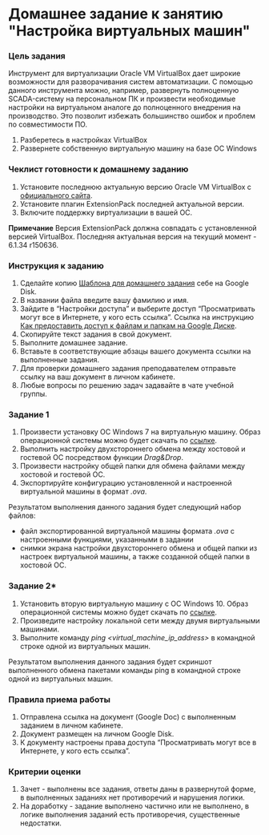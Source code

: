 # Домашнее задание к занятию "Настройка виртуальных машин"

### Цель задания

Инструмент для виртуализации Oracle VM VirtualBox дает широкие возможности для разворачивания систем автоматизации. С помощью данного инструмента можно, например, развернуть полноценную SCADA-систему на персональном ПК и произвести необходимые настройки на виртуальном аналоге до полноценного внедрения на производство. Это позволит избежать большинство ошибок и проблем по совместимости ПО. 

1. Разберетесь в настройках VirtualBox
2. Развернете собственную виртуальную машину на базе ОС Windows


### Чеклист готовности к домашнему заданию

1. Установите последнюю актуальную версию Oracle VM VirtualBox с [официального сайта](). 
2. Установите плагин ExtensionPack последней актуальной версии.
3. Включите поддержку виртуализации в вашей ОС.

**Примечание** Версия ExtensionPack должна совпадать с установленной версией VirtualBox. Последняя актуальная версия на текущий момент - 6.1.34 r150636.

### Инструкция к заданию

1. Сделайте копию [Шаблона для домашнего задания](https://docs.google.com/document/d/1nRHcTF_EHkOlZ2-IqiSau9f950M-xMRWYwMO3OizU7A/edit?usp=sharing) себе на Google Disk.
2. В названии файла введите вашу фамилию и имя.
3. Зайдите в “Настройки доступа” и выберите доступ “Просматривать могут все в Интернете, у кого есть ссылка”. Ссылка на инструкцию [Как предоставить доступ к файлам и папкам на Google Диске](https://support.google.com/docs/answer/2494822?hl=ru&co=GENIE.Platform%3DDesktop).
4. Скопируйте текст задания в свой документ.
5. Выполните домашнее задание.
6. Вставьте в соответствующие абзацы вашего документа ссылки на выполненные задания.
7. Для проверки домашнего задания преподавателем отправьте ссылку на ваш документ в личном кабинете.
8. Любые вопросы по решению задач задавайте в чате учебной группы.

### Задание 1

1. Произвести установку ОС Windows 7 на виртуальную машину. Образ операционной системы можно будет скачать по [ссылке](). 
2. Выполнить настройку двухстороннего обмена между хостовой и гостевой ОС посредством функции *Drag&Drop*.
3. Произвести настройку общей папки для обмена файлами между хостовой и гостевой ОС.
4. Экспортируйте конфигурацию установленной и настроенной виртуальной машины в формат *.ova*. 

Результатом выполнения данного задания будет следующий набор файлов:
- файл экспортированной виртуальной машины формата *.ova* c настроенными функциями, указанными в задании
- снимки экрана настройки двухстороннего обмена и общей папки из настроек виртуальной машины, а также созданной общей папки в хостовой ОС. 

### Задание 2*

1. Установить вторую виртуальную машину с ОС Windows 10. Образ операционной системы можно будет скачать по [ссылке]().
2. Произведите настройку локальной сети между двумя виртуальными машинами.
3. Выполните команду *ping <virtual_machine_ip_address>* в командной строке одной из виртуальных машин.

Результатом выполнения данного задания будет скриншот выполненного обмена пакетами команды ping в командной строке одной из виртуальных машин.

### Правила приема работы

1. Отправлена ссылка на документ (Google Doc) с выполненным заданием в личном кабинете.
2. Документ размещен на личном Google Disk.
3. К документу настроены права доступа “Просматривать могут все в Интернете, у кого есть ссылка”.

### Критерии оценки

1. Зачет - выполнены все задания, ответы даны в развернутой форме, в выполненных заданиях нет противоречий и нарушения логики.
2. На доработку - задание выполнено частично или не выполнено, в логике выполнения заданий есть противоречия, существенные недостатки.
